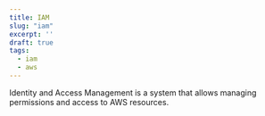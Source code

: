 ```yaml
---
title: IAM
slug: "iam"
excerpt: ''
draft: true
tags:
  - iam
  - aws
---
```


Identity and Access Management is a system that allows managing permissions and access to AWS resources.
